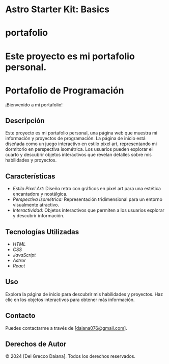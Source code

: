 # Astro Starter Kit: Basics

# portafolio
Este proyecto es mi portafolio personal.
=======
# Portafolio de Programación

¡Bienvenido a mi portafolio!

## Descripción

Este proyecto es mi portafolio personal, una página web que muestra mi información y proyectos de programación. La página de inicio está diseñada como un juego interactivo en estilo pixel art, representando mi dormitorio en perspectiva isométrica. Los usuarios pueden explorar el cuarto y descubrir objetos interactivos que revelan detalles sobre mis habilidades y proyectos.

## Características

- *Estilo Pixel Art:* Diseño retro con gráficos en pixel art para una estética encantadora y nostálgica.
- *Perspectiva Isométrica:* Representación tridimensional para un entorno visualmente atractivo.
- *Interactividad:* Objetos interactivos que permiten a los usuarios explorar y descubrir información.

## Tecnologías Utilizadas

- *HTML*
- *CSS*
- *JavaScript*
- *Astror*
- *React*

## Uso

Explora la página de inicio para descubrir mis habilidades y proyectos. Haz clic en los objetos interactivos para obtener más información.

## Contacto

Puedes contactarme a través de [daiana076@gmail.com].

## Derechos de Autor

© 2024 [Del Grecco Daiana]. Todos los derechos reservados.
